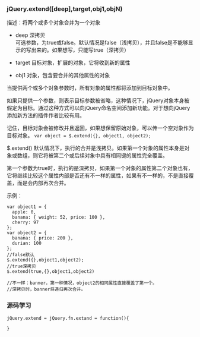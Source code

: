 ### jQuery.extend([deep],target,obj1,objN)
描述：将两个或多个对象合并为一个对象   
+ deep 深拷贝   
可选参数，为true或false。默认情况是false（浅拷贝），并且false是不能够显示的写出来的。如果想写，只能写true（深拷贝）

+ target 目标对象，扩展的对象，它将收到新的属性

+ obj1 对象，包含要合并的其他属性的对象

当提供两个或多个对象参数时，所有对象的属性都将添加到目标对象中。 

如果只提供一个参数，则表示目标参数被省略，这种情况下，jQuery对象本身被假定为目标。通过这种方式可以向jQuery命名空间添加新功能。对于想向jQuery添加新方法的插件作者比较有用。

记住，目标对象会被修改并且返回，如果想保留原始对象，可以传一个空对象作为目标对象。
`var object = $.extend({}, object1, object2);`   

$.extend() 默认情况下，执行的合并是浅拷贝。如果第一个对象的属性本身是对象或数组，则它将被第二个或后续对象中具有相同键的属性完全覆盖。

第一个参数为true时，执行的是深拷贝，如果第一个对象的属性第二个对象也有，它将继续比较这个属性内部是否还有不一样的属性，如果有不一样的，不是直接覆盖，而是会内部再次合并。

示例：
```
var object1 = {
  apple: 0,
  banana: { weight: 52, price: 100 },
  cherry: 97
};
var object2 = {
  banana: { price: 200 },
  durian: 100
};
//false默认
$.extend({},object1,object2);
//true深拷贝
$.extend(true,{},object1,object2)

//不一样：banner，第一种情况，object2的相同属性直接覆盖了第一个。
//深拷贝时，banner将递归再次合并。
```
### 源码学习
```
jQuery.extend = jQuery.fn.extand = function(){

}
```